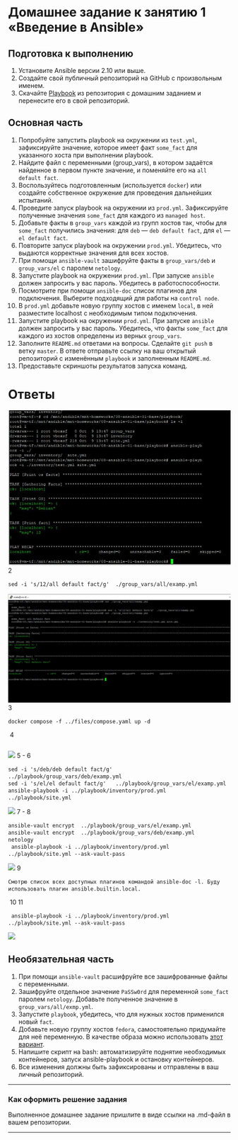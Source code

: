# Домашнее задание к занятию 1 «Введение в Ansible»

## Подготовка к выполнению

1. Установите Ansible версии 2.10 или выше.
2. Создайте свой публичный репозиторий на GitHub с произвольным именем.
3. Скачайте [Playbook](./playbook/) из репозитория с домашним заданием и перенесите его в свой репозиторий.

## Основная часть

1. Попробуйте запустить playbook на окружении из `test.yml`, зафиксируйте значение, которое имеет факт `some_fact` для указанного хоста при выполнении playbook.
2. Найдите файл с переменными (group_vars), в котором задаётся найденное в первом пункте значение, и поменяйте его на `all default fact`.
3. Воспользуйтесь подготовленным (используется `docker`) или создайте собственное окружение для проведения дальнейших испытаний.
4. Проведите запуск playbook на окружении из `prod.yml`. Зафиксируйте полученные значения `some_fact` для каждого из `managed host`.
5. Добавьте факты в `group_vars` каждой из групп хостов так, чтобы для `some_fact` получились значения: для `deb` — `deb default fact`, для `el` — `el default fact`.
6.  Повторите запуск playbook на окружении `prod.yml`. Убедитесь, что выдаются корректные значения для всех хостов.
7. При помощи `ansible-vault` зашифруйте факты в `group_vars/deb` и `group_vars/el` с паролем `netology`.
8. Запустите playbook на окружении `prod.yml`. При запуске `ansible` должен запросить у вас пароль. Убедитесь в работоспособности.
9. Посмотрите при помощи `ansible-doc` список плагинов для подключения. Выберите подходящий для работы на `control node`.
10. В `prod.yml` добавьте новую группу хостов с именем  `local`, в ней разместите localhost с необходимым типом подключения.
11. Запустите playbook на окружении `prod.yml`. При запуске `ansible` должен запросить у вас пароль. Убедитесь, что факты `some_fact` для каждого из хостов определены из верных `group_vars`.
12. Заполните `README.md` ответами на вопросы. Сделайте `git push` в ветку `master`. В ответе отправьте ссылку на ваш открытый репозиторий с изменённым `playbook` и заполненным `README.md`.
13. Предоставьте скриншоты результатов запуска команд.
# Ответы
![](https://github.com/Pomidor20/notology/blob/main/Netology/19.Ansible/08-ansible-01-base/pic/1.JPG)
2
```
sed -i 's/12/all default fact/g'  ./group_vars/all/examp.yml
```
![](https://github.com/Pomidor20/notology/blob/main/Netology/19.Ansible/08-ansible-01-base/pic/2.JPG)
3 
```
docker compose -f ../files/compose.yaml up -d
````
![]()
4

```

```
![](https://github.com/Pomidor20/notology/blob/main/Netology/19.Ansible/08-ansible-01-base/pic/4.JPG)
5 - 6
```
sed -i 's/deb/deb default fact/g'  ../playbook/group_vars/deb/examp.yml
sed -i 's/el/el default fact/g'   ../playbook/group_vars/el/examp.yml
ansible-playbook -i ../playbook/inventory/prod.yml ../playbook/site.yml
```
![](https://github.com/Pomidor20/notology/blob/main/Netology/19.Ansible/08-ansible-01-base/pic/6.JPG)
7 - 8
```
ansible-vault encrypt  ../playbook/group_vars/el/examp.yml
ansible-vault encrypt  ../playbook/group_vars/deb/examp.yml
netology
 ansible-playbook -i ../playbook/inventory/prod.yml ../playbook/site.yml --ask-vault-pass
```
![](https://github.com/Pomidor20/notology/blob/main/Netology/19.Ansible/08-ansible-01-base/pic/7.JPG)
9
```
Смотрю список всех доступных плагинов командой ansible-doc -l. Буду использовать плагин ansible.builtin.local.
```
![]()
10 11 

```
 ansible-playbook -i ../playbook/inventory/prod.yml ../playbook/site.yml --ask-vault-pass

```
![](https://github.com/Pomidor20/notology/blob/main/Netology/19.Ansible/08-ansible-01-base/pic/10.JPG)
## Необязательная часть

1. При помощи `ansible-vault` расшифруйте все зашифрованные файлы с переменными.
2. Зашифруйте отдельное значение `PaSSw0rd` для переменной `some_fact` паролем `netology`. Добавьте полученное значение в `group_vars/all/exmp.yml`.
3. Запустите `playbook`, убедитесь, что для нужных хостов применился новый `fact`.
4. Добавьте новую группу хостов `fedora`, самостоятельно придумайте для неё переменную. В качестве образа можно использовать [этот вариант](https://hub.docker.com/r/pycontribs/fedora).
5. Напишите скрипт на bash: автоматизируйте поднятие необходимых контейнеров, запуск ansible-playbook и остановку контейнеров.
6. Все изменения должны быть зафиксированы и отправлены в ваш личный репозиторий.

---

### Как оформить решение задания

Выполненное домашнее задание пришлите в виде ссылки на .md-файл в вашем репозитории.

---
